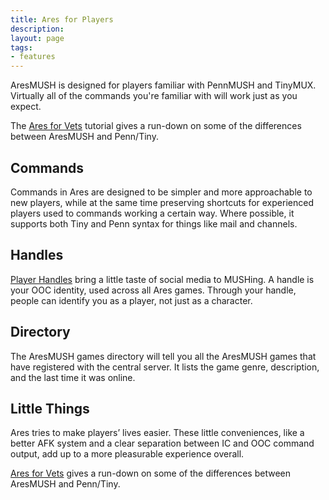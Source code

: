 ```yaml
---
title: Ares for Players
description:
layout: page
tags: 
- features
---
```


AresMUSH is designed for players familiar with PennMUSH and TinyMUX.  Virtually all of the commands you're familiar with will work just as you expect.  

The [Ares for Vets](/ares-for-vets) tutorial gives a run-down on some of the differences between AresMUSH and Penn/Tiny.

## Commands

Commands in Ares are designed to be simpler and more approachable to new players, while at the same time preserving shortcuts for experienced players used to commands working a certain way.  Where possible, it supports both Tiny and Penn syntax for things like mail and channels.

## Handles
[Player Handles](/handles) bring a little taste of social media to MUSHing. A handle is your OOC identity, used across all Ares games. Through your handle, people can identify you as a player, not just as a character.

## Directory
The AresMUSH games directory will tell you all the AresMUSH games that have registered with the central server. It lists the game genre, description, and the last time it was online.

## Little Things
Ares tries to make players’ lives easier.  These little conveniences, like a better AFK system and a clear separation between IC and OOC command output, add up to a more pleasurable experience overall.

[Ares for Vets](/ares-for-vets) gives a run-down on some of the differences between AresMUSH and Penn/Tiny.

